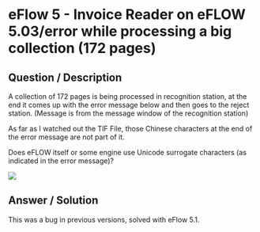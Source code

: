 # **eFlow 5 - Invoice Reader on eFLOW 5.03/error while processing a big collection (172 pages)** #

## **Question / Description** ##

A collection of 172 pages is being processed in recognition station, at the end it comes up with the error message below and then goes to the reject station. (Message is from the message window of the recognition station)
 
As far as I watched out the TIF File, those Chinese characters at the end of the error message are not part of it.
 
Does eFLOW itself or some engine use Unicode surrogate characters (as indicated in the error message)? 

![](http://i.imgur.com/eq696HS.jpg)

## **Answer / Solution** ##

This was a bug in previous versions, solved with eFlow 5.1. 

